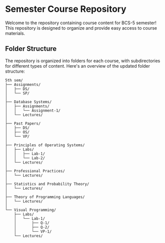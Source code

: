 
# Semester Course Repository

Welcome to the repository containing course content for BCS-5 semester! This repository is designed to organize and provide easy access to course materials.

## Folder Structure

The repository is organized into folders for each course, with subdirectories for different types of content. Here's an overview of the updated folder structure:

```
5th sem/
├── Assignments/
│   ├── DS/
│   └── SP/
│
├── Database Systems/
│   ├── Assignments/
│   │   └── Assignment-1/
│   └── Lectures/
│
├── Past Papers/
│   ├── DS/
│   ├── OS/
│   └── VP/
│
├── Principles of Operating Systems/
│   ├── Labs/
│   │   ├── Lab-1/
│   │   └── Lab-2/
│   └── Lectures/
│
├── Professional Practices/
│   └── Lectures/
│
├── Statistics and Probability Theory/
│   └── Lectures/
│
├── Theory of Programming Languages/
│   └── Lectures/
│
└── Visual Programming/
    ├── Labs/
    │   └── Lab-1/     
    │       ├── Q-1/
    │       ├── Q-2/
    │       └── VP-1/
    └── Lectures/
```
